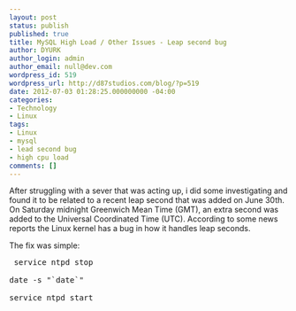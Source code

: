 ```yaml
---
layout: post
status: publish
published: true
title: MySQL High Load / Other Issues - Leap second bug
author: DYURK
author_login: admin
author_email: null@dev.com
wordpress_id: 519
wordpress_url: http://d87studios.com/blog/?p=519
date: 2012-07-03 01:28:25.000000000 -04:00
categories:
- Technology
- Linux
tags:
- Linux
- mysql
- lead second bug
- high cpu load
comments: []
---
```

After struggling with a sever that was acting up, i did some investigating and found it to be related to a recent leap second that was added on June 30th. On Saturday midnight Greenwich Mean Time (GMT), an extra second was added to the Universal Coordinated Time (UTC). According to some news reports the Linux kernel has a bug in how it handles leap seconds.

The fix was simple:
<pre lang="shell" prompt="$"> service ntpd stop
<br>date -s "`date`"
<br>service ntpd start</pre>
